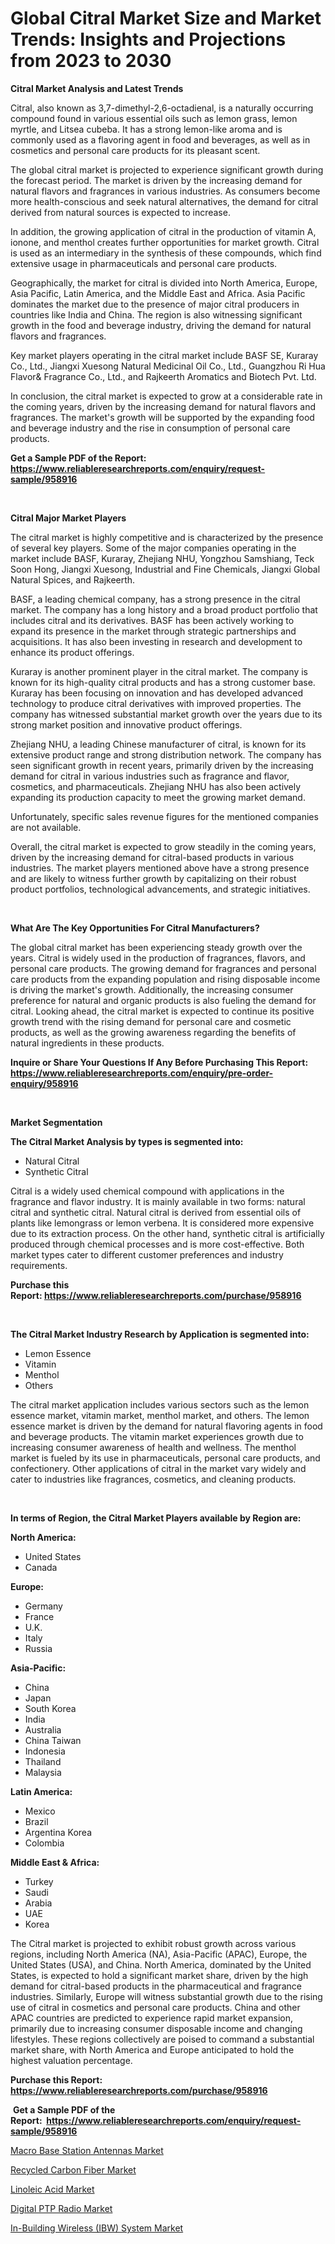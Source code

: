 <p><h1>Global Citral Market Size and Market Trends: Insights and Projections from 2023 to 2030</h1></p><p><strong>Citral Market Analysis and Latest Trends</strong></p>
<p><p>Citral, also known as 3,7-dimethyl-2,6-octadienal, is a naturally occurring compound found in various essential oils such as lemon grass, lemon myrtle, and Litsea cubeba. It has a strong lemon-like aroma and is commonly used as a flavoring agent in food and beverages, as well as in cosmetics and personal care products for its pleasant scent.</p><p>The global citral market is projected to experience significant growth during the forecast period. The market is driven by the increasing demand for natural flavors and fragrances in various industries. As consumers become more health-conscious and seek natural alternatives, the demand for citral derived from natural sources is expected to increase.</p><p>In addition, the growing application of citral in the production of vitamin A, ionone, and menthol creates further opportunities for market growth. Citral is used as an intermediary in the synthesis of these compounds, which find extensive usage in pharmaceuticals and personal care products.</p><p>Geographically, the market for citral is divided into North America, Europe, Asia Pacific, Latin America, and the Middle East and Africa. Asia Pacific dominates the market due to the presence of major citral producers in countries like India and China. The region is also witnessing significant growth in the food and beverage industry, driving the demand for natural flavors and fragrances.</p><p>Key market players operating in the citral market include BASF SE, Kuraray Co., Ltd., Jiangxi Xuesong Natural Medicinal Oil Co., Ltd., Guangzhou Ri Hua Flavor& Fragrance Co., Ltd., and Rajkeerth Aromatics and Biotech Pvt. Ltd.</p><p>In conclusion, the citral market is expected to grow at a considerable rate in the coming years, driven by the increasing demand for natural flavors and fragrances. The market's growth will be supported by the expanding food and beverage industry and the rise in consumption of personal care products.</p></p>
<p><strong>Get a Sample PDF of the Report:&nbsp; <a href="https://www.reliableresearchreports.com/enquiry/request-sample/958916">https://www.reliableresearchreports.com/enquiry/request-sample/958916</a></strong></p>
<p>&nbsp;</p>
<p><strong>Citral Major Market Players</strong></p>
<p><p>The citral market is highly competitive and is characterized by the presence of several key players. Some of the major companies operating in the market include BASF, Kuraray, Zhejiang NHU, Yongzhou Samshiang, Teck Soon Hong, Jiangxi Xuesong, Industrial and Fine Chemicals, Jiangxi Global Natural Spices, and Rajkeerth.</p><p>BASF, a leading chemical company, has a strong presence in the citral market. The company has a long history and a broad product portfolio that includes citral and its derivatives. BASF has been actively working to expand its presence in the market through strategic partnerships and acquisitions. It has also been investing in research and development to enhance its product offerings. </p><p>Kuraray is another prominent player in the citral market. The company is known for its high-quality citral products and has a strong customer base. Kuraray has been focusing on innovation and has developed advanced technology to produce citral derivatives with improved properties. The company has witnessed substantial market growth over the years due to its strong market position and innovative product offerings.</p><p>Zhejiang NHU, a leading Chinese manufacturer of citral, is known for its extensive product range and strong distribution network. The company has seen significant growth in recent years, primarily driven by the increasing demand for citral in various industries such as fragrance and flavor, cosmetics, and pharmaceuticals. Zhejiang NHU has also been actively expanding its production capacity to meet the growing market demand.</p><p>Unfortunately, specific sales revenue figures for the mentioned companies are not available.</p><p>Overall, the citral market is expected to grow steadily in the coming years, driven by the increasing demand for citral-based products in various industries. The market players mentioned above have a strong presence and are likely to witness further growth by capitalizing on their robust product portfolios, technological advancements, and strategic initiatives.</p></p>
<p>&nbsp;</p>
<p><strong>What Are The Key Opportunities For Citral Manufacturers?</strong></p>
<p><p>The global citral market has been experiencing steady growth over the years. Citral is widely used in the production of fragrances, flavors, and personal care products. The growing demand for fragrances and personal care products from the expanding population and rising disposable income is driving the market's growth. Additionally, the increasing consumer preference for natural and organic products is also fueling the demand for citral. Looking ahead, the citral market is expected to continue its positive growth trend with the rising demand for personal care and cosmetic products, as well as the growing awareness regarding the benefits of natural ingredients in these products.</p></p>
<p><strong>Inquire or Share Your Questions If Any Before Purchasing This Report: <a href="https://www.reliableresearchreports.com/enquiry/pre-order-enquiry/958916">https://www.reliableresearchreports.com/enquiry/pre-order-enquiry/958916</a></strong></p>
<p>&nbsp;</p>
<p><strong>Market Segmentation</strong></p>
<p><strong>The Citral Market Analysis by types is segmented into:</strong></p>
<p><ul><li>Natural Citral</li><li>Synthetic Citral</li></ul></p>
<p><p>Citral is a widely used chemical compound with applications in the fragrance and flavor industry. It is mainly available in two forms: natural citral and synthetic citral. Natural citral is derived from essential oils of plants like lemongrass or lemon verbena. It is considered more expensive due to its extraction process. On the other hand, synthetic citral is artificially produced through chemical processes and is more cost-effective. Both market types cater to different customer preferences and industry requirements.</p></p>
<p><strong>Purchase this Report:&nbsp;<a href="https://www.reliableresearchreports.com/purchase/958916">https://www.reliableresearchreports.com/purchase/958916</a></strong></p>
<p>&nbsp;</p>
<p><strong>The Citral Market Industry Research by Application is segmented into:</strong></p>
<p><ul><li>Lemon Essence</li><li>Vitamin</li><li>Menthol</li><li>Others</li></ul></p>
<p><p>The citral market application includes various sectors such as the lemon essence market, vitamin market, menthol market, and others. The lemon essence market is driven by the demand for natural flavoring agents in food and beverage products. The vitamin market experiences growth due to increasing consumer awareness of health and wellness. The menthol market is fueled by its use in pharmaceuticals, personal care products, and confectionery. Other applications of citral in the market vary widely and cater to industries like fragrances, cosmetics, and cleaning products.</p></p>
<p>&nbsp;</p>
<p><strong>In terms of Region, the Citral Market Players available by Region are:</strong></p>
<p>
    <p> <strong> North America: </strong>
        <ul>
            <li>United States</li>
            <li>Canada</li>
        </ul>
        </p> 
    <p> <strong> Europe: </strong>
        <ul>
            <li>Germany</li>
            <li>France</li>
            <li>U.K.</li>
            <li>Italy</li>
            <li>Russia</li>
        </ul>
        </p> 
    <p> <strong> Asia-Pacific: </strong>
        <ul>
            <li>China</li>
            <li>Japan</li>
            <li>South Korea</li>
            <li>India</li>
            <li>Australia</li>
            <li>China Taiwan</li>
            <li>Indonesia</li>
            <li>Thailand</li>
            <li>Malaysia</li>
        </ul>
        </p> 
    <p> <strong> Latin America: </strong>
        <ul>
            <li>Mexico</li>
            <li>Brazil</li>
            <li>Argentina Korea</li>
            <li>Colombia</li>
        </ul>
        </p> 
    <p> <strong> Middle East & Africa: </strong>
        <ul>
            <li>Turkey</li>
            <li>Saudi</li>
            <li>Arabia</li>
            <li>UAE</li>
            <li>Korea</li>
        </ul>
    </p>
    </p>
<p><p>The Citral market is projected to exhibit robust growth across various regions, including North America (NA), Asia-Pacific (APAC), Europe, the United States (USA), and China. North America, dominated by the United States, is expected to hold a significant market share, driven by the high demand for citral-based products in the pharmaceutical and fragrance industries. Similarly, Europe will witness substantial growth due to the rising use of citral in cosmetics and personal care products. China and other APAC countries are predicted to experience rapid market expansion, primarily due to increasing consumer disposable income and changing lifestyles. These regions collectively are poised to command a substantial market share, with North America and Europe anticipated to hold the highest valuation percentage.</p></p>
<p><strong>Purchase this Report: <a href="https://www.reliableresearchreports.com/purchase/958916">https://www.reliableresearchreports.com/purchase/958916</a></strong></p>
<p>&nbsp;<strong>Get a Sample PDF of the Report:&nbsp;&nbsp;<a href="https://www.reliableresearchreports.com/enquiry/request-sample/958916">https://www.reliableresearchreports.com/enquiry/request-sample/958916</a></strong></p>
<p><strong></strong></p>
<p><p><a href="https://medium.com/@heatherhall44/macro-base-station-antennas-market-trends-and-market-analysis-forecasted-for-period-2023-2030-97299a3a25ea">Macro Base Station Antennas Market</a></p><p><a href="https://github.com/castoriffic/Market-Research-Report-List-1/blob/main/recycled-carbon-fiber-market.md">Recycled Carbon Fiber Market</a></p><p><a href="https://github.com/mabutironaldo/Market-Research-Report-List-1/blob/main/linoleic-acid-market.md">Linoleic Acid Market</a></p><p><a href="https://medium.com/@mikeflatley6362/digital-ptp-radio-nbsp-market-focuses-on-market-share-size-and-projected-forecast-till-2030-1303c71c713d">Digital PTP Radio Market</a></p><p><a href="https://medium.com/@melissaarnold2022/in-building-wireless-ibw-system-market-focuses-on-market-share-size-and-projected-forecast-till-10cd3ce73d3b">In-Building Wireless (IBW) System Market</a></p></p>